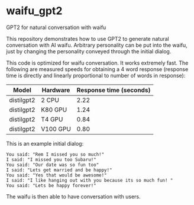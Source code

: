 # waifu_gpt2
GPT2 for natural conversation with waifu

This repository demonstrates how to use GPT2 to generate natural conversation with AI waifu.
Arbitrary personality can be put into the waifu, just by changing the personality conveyed through the initial dialog.

This code is optimized for waifu conversation. It works extremely fast.
The following are measured speeds for obtaining a 4 word response (response time is directly and linearly proportional to number of words in response):

| Model      | Hardware | Response time (seconds) |
|------------|----------|-------------------------|
| distilgpt2 | 2 CPU    | 2.22                    |
| distilgpt2 | K80 GPU  | 1.24                    |
| distilgpt2 | T4 GPU   | 0.84                    |
| distilgpt2 | V100 GPU | 0.80                    |

This is an example initial dialog:
```
You said: "Rem I missed you so much!"
I said: "I missed you too Subaru!"
You said: "Our date was so fun too"
I said: "Lets get married and be happy!"
You said: "Yes that would be awesome!"
I said: "I like hanging out with you because its so much fun! "
You said: "Lets be happy forever!"
```

The waifu is then able to have conversation with users.